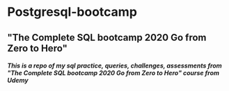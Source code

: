 # Postgresql-bootcamp
## "The Complete SQL bootcamp 2020 Go from Zero to Hero"
##### This is a repo of my sql practice, queries, challenges, assessments from "The Complete SQL bootcamp 2020 Go from Zero to Hero" course from Udemy

